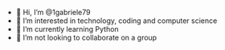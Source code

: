 - 👋 Hi, I’m @1gabriele79
- 👀 I’m interested in technology, coding and computer science
- 🌱 I’m currently learning Python
- 💞️ I’m not looking to collaborate on a group
  

<!---
1gabriele79/1gabriele79 is a ✨ special ✨ repository because its `README.md` (this file) appears on your GitHub profile.
You can click the Preview link to take a look at your changes.
--->
